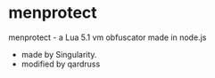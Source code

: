 # menprotect

menprotect - a Lua 5.1 vm obfuscator made in node.js
 - made by Singularity.
 - modified by qardruss
